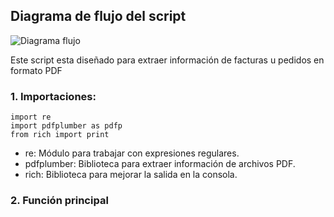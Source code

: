 ## Diagrama de flujo del script

![Diagrama flujo](https://github.com/user-attachments/assets/55e7ead8-179c-4d5e-bf40-c7004d861e97)

Este script esta diseñado para extraer información de facturas u pedidos en formato PDF
### 1. Importaciones:

```
import re
import pdfplumber as pdfp
from rich import print
```

- re: Módulo para trabajar con expresiones regulares.
- pdfplumber: Biblioteca para extraer información de archivos PDF.
- rich: Biblioteca para mejorar la salida en la consola.


### 2. Función principal
```extract_from_astore_shop(path)
```
